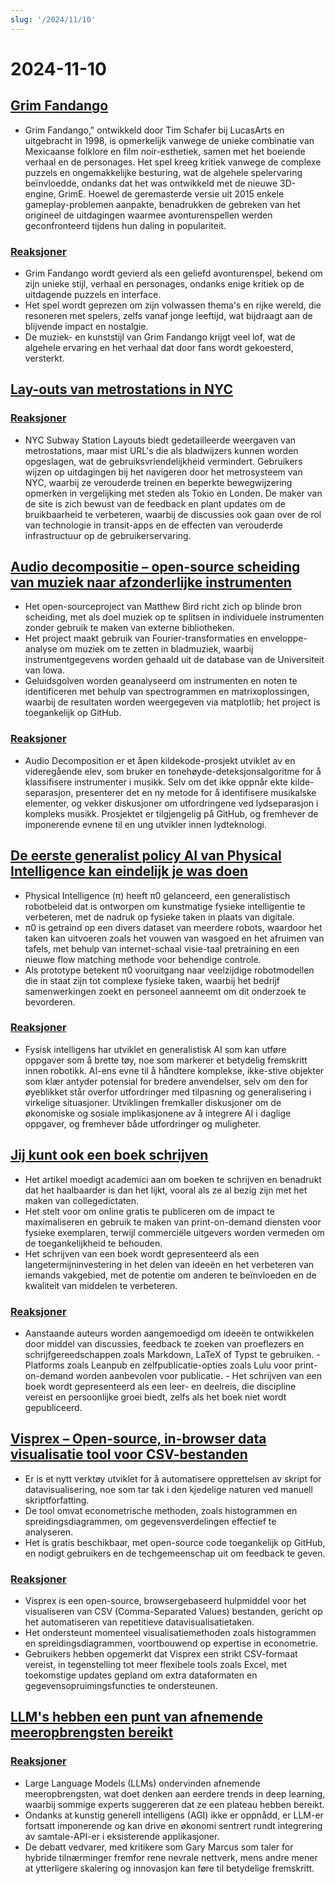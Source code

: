 ```yaml
---
slug: '/2024/11/10'
---
```


# 2024-11-10

## [Grim Fandango](https://www.filfre.net/2024/11/grim-fandango/)

- Grim Fandango," ontwikkeld door Tim Schafer bij LucasArts en uitgebracht in 1998, is opmerkelijk vanwege de unieke combinatie van Mexicaanse folklore en film noir-esthetiek, samen met het boeiende verhaal en de personages. Het spel kreeg kritiek vanwege de complexe puzzels en ongemakkelijke besturing, wat de algehele spelervaring beïnvloedde, ondanks dat het was ontwikkeld met de nieuwe 3D-engine, GrimE. Hoewel de geremasterde versie uit 2015 enkele gameplay-problemen aanpakte, benadrukken de gebreken van het origineel de uitdagingen waarmee avonturenspellen werden geconfronteerd tijdens hun daling in populariteit.

### [Reaksjoner](https://news.ycombinator.com/item?id=42097261)

- Grim Fandango wordt gevierd als een geliefd avonturenspel, bekend om zijn unieke stijl, verhaal en personages, ondanks enige kritiek op de uitdagende puzzels en interface.
- Het spel wordt geprezen om zijn volwassen thema's en rijke wereld, die resoneren met spelers, zelfs vanaf jonge leeftijd, wat bijdraagt aan de blijvende impact en nostalgie.
- De muziek- en kunststijl van Grim Fandango krijgt veel lof, wat de algehele ervaring en het verhaal dat door fans wordt gekoesterd, versterkt.

## [Lay-outs van metrostations in NYC](http://www.projectsubwaynyc.com/gallery)

### [Reaksjoner](https://news.ycombinator.com/item?id=42096717)

- NYC Subway Station Layouts biedt gedetailleerde weergaven van metrostations, maar mist URL's die als bladwijzers kunnen worden opgeslagen, wat de gebruiksvriendelijkheid vermindert. Gebruikers wijzen op uitdagingen bij het navigeren door het metrosysteem van NYC, waarbij ze verouderde treinen en beperkte bewegwijzering opmerken in vergelijking met steden als Tokio en Londen. De maker van de site is zich bewust van de feedback en plant updates om de bruikbaarheid te verbeteren, waarbij de discussies ook gaan over de rol van technologie in transit-apps en de effecten van verouderde infrastructuur op de gebruikerservaring.

## [Audio decompositie – open-source scheiding van muziek naar afzonderlijke instrumenten](https://matthew-bird.com/blogs/Audio-Decomposition.html)

- Het open-sourceproject van Matthew Bird richt zich op blinde bron scheiding, met als doel muziek op te splitsen in individuele instrumenten zonder gebruik te maken van externe bibliotheken.
- Het project maakt gebruik van Fourier-transformaties en enveloppe-analyse om muziek om te zetten in bladmuziek, waarbij instrumentgegevens worden gehaald uit de database van de Universiteit van Iowa.
- Geluidsgolven worden geanalyseerd om instrumenten en noten te identificeren met behulp van spectrogrammen en matrixoplossingen, waarbij de resultaten worden weergegeven via matplotlib; het project is toegankelijk op GitHub.

### [Reaksjoner](https://news.ycombinator.com/item?id=42098491)

- Audio Decomposition er et åpen kildekode-prosjekt utviklet av en videregående elev, som bruker en tonehøyde-deteksjonsalgoritme for å klassifisere instrumenter i musikk. Selv om det ikke oppnår ekte kilde-separasjon, presenterer det en ny metode for å identifisere musikalske elementer, og vekker diskusjoner om utfordringene ved lydseparasjon i kompleks musikk. Prosjektet er tilgjengelig på GitHub, og fremhever de imponerende evnene til en ung utvikler innen lydteknologi.

## [De eerste generalist policy AI van Physical Intelligence kan eindelijk je was doen](https://www.physicalintelligence.company/blog/pi0)

- Physical Intelligence (π) heeft π0 gelanceerd, een generalistisch robotbeleid dat is ontworpen om kunstmatige fysieke intelligentie te verbeteren, met de nadruk op fysieke taken in plaats van digitale.
- π0 is getraind op een divers dataset van meerdere robots, waardoor het taken kan uitvoeren zoals het vouwen van wasgoed en het afruimen van tafels, met behulp van internet-schaal visie-taal pretraining en een nieuwe flow matching methode voor behendige controle.
- Als prototype betekent π0 vooruitgang naar veelzijdige robotmodellen die in staat zijn tot complexe fysieke taken, waarbij het bedrijf samenwerkingen zoekt en personeel aanneemt om dit onderzoek te bevorderen.

### [Reaksjoner](https://news.ycombinator.com/item?id=42098236)

- Fysisk intelligens har utviklet en generalistisk AI som kan utføre oppgaver som å brette tøy, noe som markerer et betydelig fremskritt innen robotikk. AI-ens evne til å håndtere komplekse, ikke-stive objekter som klær antyder potensial for bredere anvendelser, selv om den for øyeblikket står overfor utfordringer med tilpasning og generalisering i virkelige situasjoner. Utviklingen fremkaller diskusjoner om de økonomiske og sosiale implikasjonene av å integrere AI i daglige oppgaver, og fremhever både utfordringer og muligheter.

## [Jij kunt ook een boek schrijven](https://parentheticallyspeaking.org/articles/write-a-book/)

- Het artikel moedigt academici aan om boeken te schrijven en benadrukt dat het haalbaarder is dan het lijkt, vooral als ze al bezig zijn met het maken van collegedictaten.
- Het stelt voor om online gratis te publiceren om de impact te maximaliseren en gebruik te maken van print-on-demand diensten voor fysieke exemplaren, terwijl commerciële uitgevers worden vermeden om de toegankelijkheid te behouden.
- Het schrijven van een boek wordt gepresenteerd als een langetermijninvestering in het delen van ideeën en het verbeteren van iemands vakgebied, met de potentie om anderen te beïnvloeden en de kwaliteit van middelen te verbeteren.

### [Reaksjoner](https://news.ycombinator.com/item?id=42096915)

- Aanstaande auteurs worden aangemoedigd om ideeën te ontwikkelen door middel van discussies, feedback te zoeken van proeflezers en schrijfgereedschappen zoals Markdown, LaTeX of Typst te gebruiken. - Platforms zoals Leanpub en zelfpublicatie-opties zoals Lulu voor print-on-demand worden aanbevolen voor publicatie. - Het schrijven van een boek wordt gepresenteerd als een leer- en deelreis, die discipline vereist en persoonlijke groei biedt, zelfs als het boek niet wordt gepubliceerd.

## [Visprex – Open-source, in-browser data visualisatie tool voor CSV-bestanden](https://docs.visprex.com/)

- Er is et nytt verktøy utviklet for å automatisere opprettelsen av skript for datavisualisering, noe som tar tak i den kjedelige naturen ved manuell skriptforfatting.
- De tool omvat econometrische methoden, zoals histogrammen en spreidingsdiagrammen, om gegevensverdelingen effectief te analyseren.
- Het is gratis beschikbaar, met open-source code toegankelijk op GitHub, en nodigt gebruikers en de techgemeenschap uit om feedback te geven.

### [Reaksjoner](https://news.ycombinator.com/item?id=42096837)

- Visprex is een open-source, browsergebaseerd hulpmiddel voor het visualiseren van CSV (Comma-Separated Values) bestanden, gericht op het automatiseren van repetitieve datavisualisatietaken.
- Het ondersteunt momenteel visualisatiemethoden zoals histogrammen en spreidingsdiagrammen, voortbouwend op expertise in econometrie.
- Gebruikers hebben opgemerkt dat Visprex een strikt CSV-formaat vereist, in tegenstelling tot meer flexibele tools zoals Excel, met toekomstige updates gepland om extra dataformaten en gegevensopruimingsfuncties te ondersteunen.

## [LLM's hebben een punt van afnemende meeropbrengsten bereikt](https://garymarcus.substack.com/p/confirmed-llms-have-indeed-reached)

### [Reaksjoner](https://news.ycombinator.com/item?id=42097774)

- Large Language Models (LLMs) ondervinden afnemende meeropbrengsten, wat doet denken aan eerdere trends in deep learning, waarbij sommige experts suggereren dat ze een plateau hebben bereikt.
- Ondanks at kunstig generell intelligens (AGI) ikke er oppnådd, er LLM-er fortsatt imponerende og kan drive en økonomi sentrert rundt integrering av samtale-API-er i eksisterende applikasjoner.
- De debatt vedvarer, med kritikere som Gary Marcus som taler for hybride tilnærminger fremfor rene nevrale nettverk, mens andre mener at ytterligere skalering og innovasjon kan føre til betydelige fremskritt.

<head>
  <meta property="og:title" content="Grim Fandango" />
  <meta property="og:type" content="website" />
  <meta property="og:image" content="https://og.cho.sh/api/og/?title=Grim%20Fandango&subheading=s%C3%B8ndag%2010.%20november%202024%3A%20Sammendrag%20av%20Hacker%20News" />
</head>
